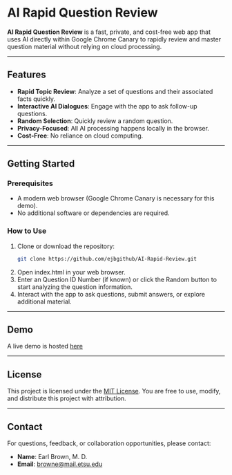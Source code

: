 # AI Rapid Question Review

**AI Rapid Question Review** is a fast, private, and cost-free web app that uses AI directly within Google Chrome Canary to rapidly review and master question material without relying on cloud processing.

---

## Features

- **Rapid Topic Review**: Analyze a set of questions and their associated facts quickly.
- **Interactive AI Dialogues**: Engage with the app to ask follow-up questions.
- **Random Selection**: Quickly review a random question.
- **Privacy-Focused**: All AI processing happens locally in the browser.
- **Cost-Free**: No reliance on cloud computing.

---

## Getting Started

### Prerequisites
- A modern web browser (Google Chrome Canary is necessary for this demo).
- No additional software or dependencies are required.

### How to Use
1. Clone or download the repository:
   ```bash
   git clone https://github.com/ejbgithub/AI-Rapid-Review.git

2. Open index.html in your web browser.
3. Enter an Question ID Number (if known) or click the Random button to start analyzing the question information.
4. Interact with the app to ask questions, submit answers, or explore additional material.

---

## Demo

A live demo is hosted [here](https://ejbgithub.github.io/AI-Rapid-Review/)

---

## License

This project is licensed under the [MIT License](LICENSE). You are free to use, modify, and distribute this project with attribution.

---

## Contact

For questions, feedback, or collaboration opportunities, please contact:

- **Name**: Earl Brown, M. D.
- **Email**: browne@mail.etsu.edu
